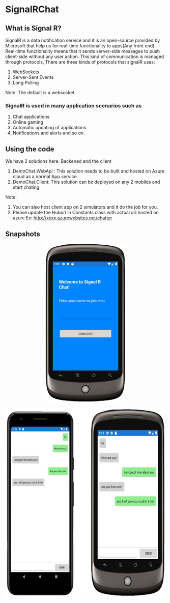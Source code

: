 # SignalRChat
## What is Signal R?
SignalR is a data notification service and it is an open-source provided by Microsoft that help us for real-time functionality to apps(Any front end). Real-time functionality means that it sends server-side messages to push client-side without any user action.
This kind of communication is managed through protocols, There are three kinds of protocols that signalR uses:
1. WebSockets
2. Server-Sent Events
3. Long Polling

Note: The default is a websocket


### SignalR is used in many application scenarios such as
1. Chat applications
2. Online gaming
3. Automatic updating of applications
4. Notifications and alerts and so on.

## Using the code
We have 2 solutions here. Backened and the client
1. DemoChat.WebApi : This solution needs to be built and hosted on Azure cloud as a normal App service.
2. DemoChat.Client: This solution can be deployed on any 2 mobiles and start chating. 

Note:  
1. You can also host client app on 2 simulators and it do the job for you.
2. Please update the Huburl in Constants class with actual url hosted on azure Ex: http://xxxx.azurewebsites.net/chatter

## Snapshots
<p align="center">
  <img src="/Images/joinchatpage.JPG" height="500">
</p>
<p align="center">
  <img src="/Images/chat.JPG" height="600">
</p>
